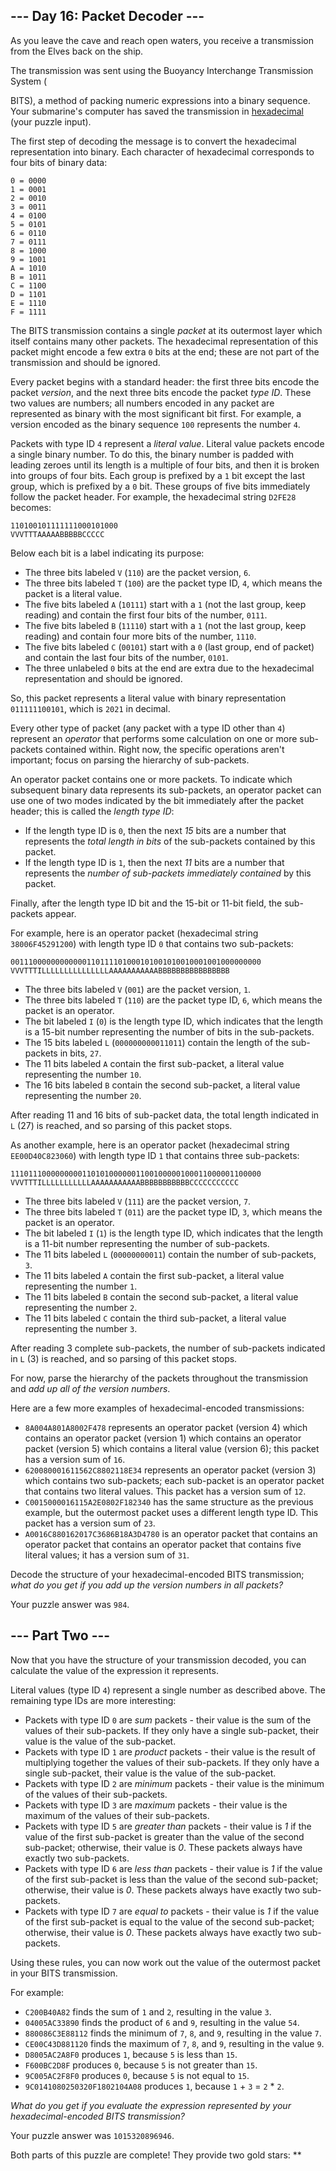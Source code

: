 --- Day 16: Packet Decoder ---
------------------------------

As you leave the cave and reach open waters, you receive a transmission
from the Elves back on the ship.

The transmission was sent using the Buoyancy Interchange Transmission
System (

BITS), a method of packing numeric expressions into a binary sequence.
Your submarine's computer has saved the transmission in [hexadecimal]
(your puzzle input).

The first step of decoding the message is to convert the hexadecimal
representation into binary. Each character of hexadecimal corresponds to
four bits of binary data:

    0 = 0000
    1 = 0001
    2 = 0010
    3 = 0011
    4 = 0100
    5 = 0101
    6 = 0110
    7 = 0111
    8 = 1000
    9 = 1001
    A = 1010
    B = 1011
    C = 1100
    D = 1101
    E = 1110
    F = 1111

The BITS transmission contains a single *packet* at its outermost layer
which itself contains many other packets. The hexadecimal representation
of this packet might encode a few extra `0` bits at the end; these are
not part of the transmission and should be ignored.

Every packet begins with a standard header: the first three bits encode
the packet *version*, and the next three bits encode the packet *type
ID*. These two values are numbers; all numbers encoded in any packet are
represented as binary with the most significant bit first. For example,
a version encoded as the binary sequence `100` represents the number
`4`.

Packets with type ID `4` represent a *literal value*. Literal value
packets encode a single binary number. To do this, the binary number is
padded with leading zeroes until its length is a multiple of four bits,
and then it is broken into groups of four bits. Each group is prefixed
by a `1` bit except the last group, which is prefixed by a `0` bit.
These groups of five bits immediately follow the packet header. For
example, the hexadecimal string `D2FE28` becomes:

    110100101111111000101000
    VVVTTTAAAAABBBBBCCCCC

Below each bit is a label indicating its purpose:

-   The three bits labeled `V` (`110`) are the packet version, `6`.
-   The three bits labeled `T` (`100`) are the packet type ID, `4`,
    which means the packet is a literal value.
-   The five bits labeled `A` (`10111`) start with a `1` (not the last
    group, keep reading) and contain the first four bits of the number,
    `0111`.
-   The five bits labeled `B` (`11110`) start with a `1` (not the last
    group, keep reading) and contain four more bits of the number,
    `1110`.
-   The five bits labeled `C` (`00101`) start with a `0` (last group,
    end of packet) and contain the last four bits of the number, `0101`.
-   The three unlabeled `0` bits at the end are extra due to the
    hexadecimal representation and should be ignored.

So, this packet represents a literal value with binary representation
`011111100101`, which is `2021` in decimal.

Every other type of packet (any packet with a type ID other than `4`)
represent an *operator* that performs some calculation on one or more
sub-packets contained within. Right now, the specific operations aren't
important; focus on parsing the hierarchy of sub-packets.

An operator packet contains one or more packets. To indicate which
subsequent binary data represents its sub-packets, an operator packet
can use one of two modes indicated by the bit immediately after the
packet header; this is called the *length type ID*:

-   If the length type ID is `0`, then the next *15* bits are a number
    that represents the *total length in bits* of the sub-packets
    contained by this packet.
-   If the length type ID is `1`, then the next *11* bits are a number
    that represents the *number of sub-packets immediately contained* by
    this packet.

Finally, after the length type ID bit and the 15-bit or 11-bit field,
the sub-packets appear.

For example, here is an operator packet (hexadecimal string
`38006F45291200`) with length type ID `0` that contains two sub-packets:

    00111000000000000110111101000101001010010001001000000000
    VVVTTTILLLLLLLLLLLLLLLAAAAAAAAAAABBBBBBBBBBBBBBBB

-   The three bits labeled `V` (`001`) are the packet version, `1`.
-   The three bits labeled `T` (`110`) are the packet type ID, `6`,
    which means the packet is an operator.
-   The bit labeled `I` (`0`) is the length type ID, which indicates
    that the length is a 15-bit number representing the number of bits
    in the sub-packets.
-   The 15 bits labeled `L` (`000000000011011`) contain the length of
    the sub-packets in bits, `27`.
-   The 11 bits labeled `A` contain the first sub-packet, a literal
    value representing the number `10`.
-   The 16 bits labeled `B` contain the second sub-packet, a literal
    value representing the number `20`.

After reading 11 and 16 bits of sub-packet data, the total length
indicated in `L` (27) is reached, and so parsing of this packet stops.

As another example, here is an operator packet (hexadecimal string
`EE00D40C823060`) with length type ID `1` that contains three
sub-packets:

    11101110000000001101010000001100100000100011000001100000
    VVVTTTILLLLLLLLLLLAAAAAAAAAAABBBBBBBBBBBCCCCCCCCCCC

-   The three bits labeled `V` (`111`) are the packet version, `7`.
-   The three bits labeled `T` (`011`) are the packet type ID, `3`,
    which means the packet is an operator.
-   The bit labeled `I` (`1`) is the length type ID, which indicates
    that the length is a 11-bit number representing the number of
    sub-packets.
-   The 11 bits labeled `L` (`00000000011`) contain the number of
    sub-packets, `3`.
-   The 11 bits labeled `A` contain the first sub-packet, a literal
    value representing the number `1`.
-   The 11 bits labeled `B` contain the second sub-packet, a literal
    value representing the number `2`.
-   The 11 bits labeled `C` contain the third sub-packet, a literal
    value representing the number `3`.

After reading 3 complete sub-packets, the number of sub-packets
indicated in `L` (3) is reached, and so parsing of this packet stops.

For now, parse the hierarchy of the packets throughout the transmission
and *add up all of the version numbers*.

Here are a few more examples of hexadecimal-encoded transmissions:

-   `8A004A801A8002F478` represents an operator packet (version 4) which
    contains an operator packet (version 1) which contains an operator
    packet (version 5) which contains a literal value (version 6); this
    packet has a version sum of `16`.
-   `620080001611562C8802118E34` represents an operator packet
    (version 3) which contains two sub-packets; each sub-packet is an
    operator packet that contains two literal values. This packet has a
    version sum of `12`.
-   `C0015000016115A2E0802F182340` has the same structure as the
    previous example, but the outermost packet uses a different length
    type ID. This packet has a version sum of `23`.
-   `A0016C880162017C3686B18A3D4780` is an operator packet that contains
    an operator packet that contains an operator packet that contains
    five literal values; it has a version sum of `31`.

Decode the structure of your hexadecimal-encoded BITS transmission;
*what do you get if you add up the version numbers in all packets?*

Your puzzle answer was `984`.

--- Part Two ---
----------------

Now that you have the structure of your transmission decoded, you can
calculate the value of the expression it represents.

Literal values (type ID `4`) represent a single number as described
above. The remaining type IDs are more interesting:

-   Packets with type ID `0` are *sum* packets - their value is the sum
    of the values of their sub-packets. If they only have a single
    sub-packet, their value is the value of the sub-packet.
-   Packets with type ID `1` are *product* packets - their value is the
    result of multiplying together the values of their sub-packets. If
    they only have a single sub-packet, their value is the value of the
    sub-packet.
-   Packets with type ID `2` are *minimum* packets - their value is the
    minimum of the values of their sub-packets.
-   Packets with type ID `3` are *maximum* packets - their value is the
    maximum of the values of their sub-packets.
-   Packets with type ID `5` are *greater than* packets - their value is
    *1* if the value of the first sub-packet is greater than the value
    of the second sub-packet; otherwise, their value is *0*. These
    packets always have exactly two sub-packets.
-   Packets with type ID `6` are *less than* packets - their value is
    *1* if the value of the first sub-packet is less than the value of
    the second sub-packet; otherwise, their value is *0*. These packets
    always have exactly two sub-packets.
-   Packets with type ID `7` are *equal to* packets - their value is *1*
    if the value of the first sub-packet is equal to the value of the
    second sub-packet; otherwise, their value is *0*. These packets
    always have exactly two sub-packets.

Using these rules, you can now work out the value of the outermost
packet in your BITS transmission.

For example:

-   `C200B40A82` finds the sum of `1` and `2`, resulting in the value
    `3`.
-   `04005AC33890` finds the product of `6` and `9`, resulting in the
    value `54`.
-   `880086C3E88112` finds the minimum of `7`, `8`, and `9`, resulting
    in the value `7`.
-   `CE00C43D881120` finds the maximum of `7`, `8`, and `9`, resulting
    in the value `9`.
-   `D8005AC2A8F0` produces `1`, because `5` is less than `15`.
-   `F600BC2D8F` produces `0`, because `5` is not greater than `15`.
-   `9C005AC2F8F0` produces `0`, because `5` is not equal to `15`.
-   `9C0141080250320F1802104A08` produces `1`, because `1` + `3` = `2`
    \* `2`.

*What do you get if you evaluate the expression represented by your
hexadecimal-encoded BITS transmission?*

Your puzzle answer was `1015320896946`.

Both parts of this puzzle are complete! They provide two gold stars:
\*\*

  [hexadecimal]: https://en.wikipedia.org/wiki/Hexadecimal
